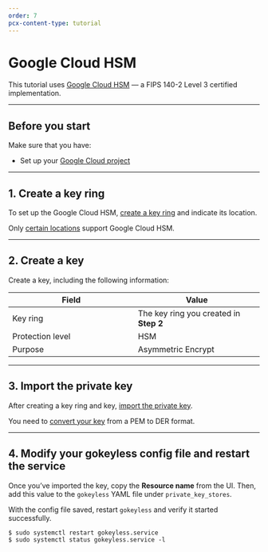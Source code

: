 ```yaml
---
order: 7
pcx-content-type: tutorial
---
```


# Google Cloud HSM

This tutorial uses [Google Cloud HSM](https://cloud.google.com/kms/docs/hsm) — a FIPS 140-2 Level 3 certified implementation.

---

## Before you start

Make sure that you have:

- Set up your [Google Cloud project](https://cloud.google.com/kms/docs/quickstart#before-you-begin)

---

## 1. Create a key ring

To set up the Google Cloud HSM, [create a key ring](https://cloud.google.com/kms/docs/hsm#kms-create-key-hsm-web) and indicate its location.

<Aside type="note" header="Note:">

Only [certain locations](https://cloud.google.com/kms/docs/locations#hsm-regions) support Google Cloud HSM.

</Aside>

---

## 2. Create a key

Create a key, including the following information:

<table>
  <thead>
    <tr>
      <th width="25%">Field</th>
      <th width="25%">Value</th>
    </tr>
  </thead>
  <tbody>
    <tr>
      <td>Key ring</td>
      <td>
        The key ring you created in <b>Step 2</b>
      </td>
    </tr>
    <tr>
      <td>Protection level</td>
      <td>HSM</td>
    </tr>
    <tr>
      <td>Purpose</td>
      <td>Asymmetric Encrypt</td>
    </tr>
  </tbody>
</table>

---

## 3. Import the private key

After creating a key ring and key, [import the private key](https://cloud.google.com/kms/docs/importing-a-key).

<Aside type="note" header="Note:">

You need to [convert your key](https://cloud.google.com/kms/docs/formatting-keys-for-import#formatting_asymmetric_keys) from a PEM to DER format.

</Aside>

---

## 4. Modify your gokeyless config file and restart the service

Once you’ve imported the key, copy the **Resource name** from the UI. Then, add this value to the `gokeyless` YAML file under `private_key_stores`.

With the config file saved, restart `gokeyless` and verify it started successfully.

```
$ sudo systemctl restart gokeyless.service
$ sudo systemctl status gokeyless.service -l
```
